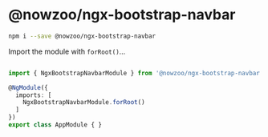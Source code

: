 # @nowzoo/ngx-bootstrap-navbar


```bash
npm i --save @nowzoo/ngx-bootstrap-navbar
```

Import the module with `forRoot()`...
```typescript

import { NgxBootstrapNavbarModule } from '@nowzoo/ngx-bootstrap-navbar';

@NgModule({
  imports: [
    NgxBootstrapNavbarModule.forRoot()
  ]
})
export class AppModule { }

```
